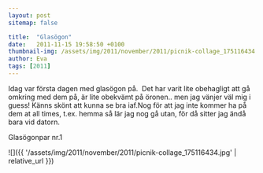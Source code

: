 ```yaml
---
layout: post
sitemap: false

title:  "Glasögon"
date:   2011-11-15 19:58:50 +0100
thumbnail-img: /assets/img/2011/november/2011/picnik-collage_175116434.jpg
author: Eva
tags: [2011]
---
```


Idag var första dagen med glasögon på.  Det har varit lite obehagligt att gå omkring med dem på, är lite obekvämt på öronen.. men jag vänjer väl mig i guess! Känns skönt att kunna se bra iaf.Nog för att jag inte kommer ha på dem at all times, t.ex. hemma så lär jag nog gå utan, för då sitter jag ändå bara vid datorn.






Glasögonpar nr.1

![]({{ '/assets/img/2011/november/2011/picnik-collage_175116434.jpg'  | relative_url }})

